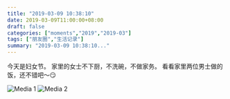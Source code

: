 ```yaml
---
title: "2019-03-09 10:38:10"
date: 2019-03-09T11:00:00+08:00
draft: false
categories: ["moments","2019","2019-03"]
tags: ["朋友圈","生活记录"]
summary: "2019-03-09 10:38:10..."
---
```


今天是妇女节。
家里的女士不下厨，不洗碗，不做家务。
看看家里两位男士做的饭，还不错吧～😏

![Media 1](/Moments/photos/2019-03-09/201903091038100.jpg)
![Media 2](/Moments/photos/2019-03-09/201903091038101.jpg)

